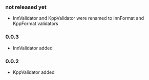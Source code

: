 ### not released yet

* InnValidator and KppValidator were renamed to InnFormat and KppFormat validators

### 0.0.3

* InnValidator added

### 0.0.2

* KppValidator added
